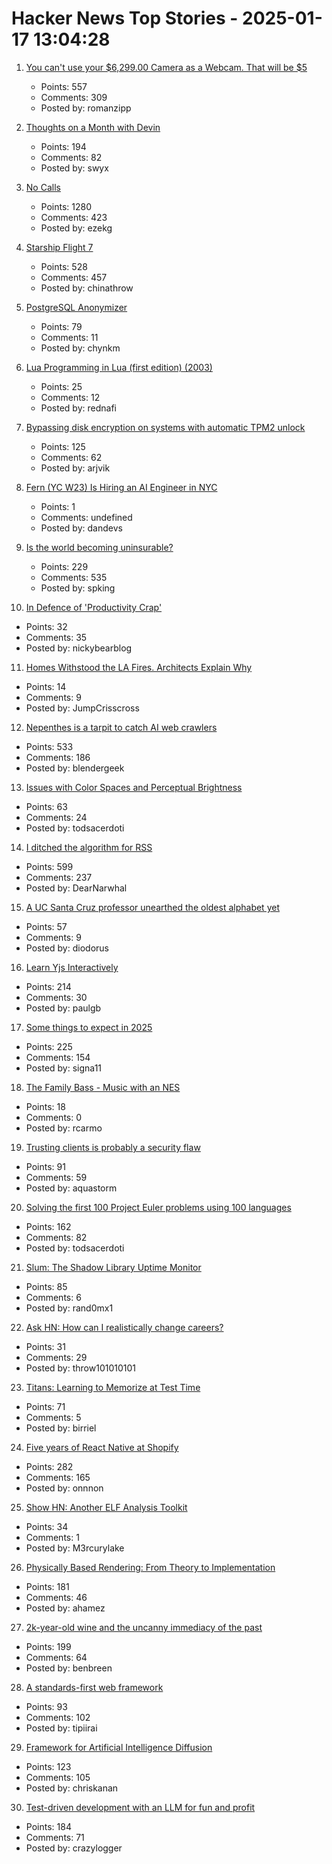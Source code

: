 # Hacker News Top Stories - 2025-01-17 13:04:28

1. [You can't use your $6,299.00 Camera as a Webcam. That will be $5](https://romanzipp.com/blog/no-you-cant-use-your-6299-canon-camera-as-a-webcam)
   - Points: 557
   - Comments: 309
   - Posted by: romanzipp

2. [Thoughts on a Month with Devin](https://www.answer.ai/posts/2025-01-08-devin.html)
   - Points: 194
   - Comments: 82
   - Posted by: swyx

3. [No Calls](https://keygen.sh/blog/no-calls/)
   - Points: 1280
   - Comments: 423
   - Posted by: ezekg

4. [Starship Flight 7](https://www.spacex.com/launches/mission/?missionId=starship-flight-7?submit)
   - Points: 528
   - Comments: 457
   - Posted by: chinathrow

5. [PostgreSQL Anonymizer](https://postgresql-anonymizer.readthedocs.io/en/stable/)
   - Points: 79
   - Comments: 11
   - Posted by: chynkm

6. [Lua Programming in Lua (first edition) (2003)](https://www.lua.org/pil/contents.html)
   - Points: 25
   - Comments: 12
   - Posted by: rednafi

7. [Bypassing disk encryption on systems with automatic TPM2 unlock](https://oddlama.org/blog/bypassing-disk-encryption-with-tpm2-unlock/)
   - Points: 125
   - Comments: 62
   - Posted by: arjvik

8. [Fern (YC W23) Is Hiring an AI Engineer in NYC](https://www.ycombinator.com/companies/fern/jobs/bEL3MoW-ai-engineer)
   - Points: 1
   - Comments: undefined
   - Posted by: dandevs

9. [Is the world becoming uninsurable?](https://charleshughsmith.substack.com/p/is-the-world-becoming-uninsurable)
   - Points: 229
   - Comments: 535
   - Posted by: spking

10. [In Defence of 'Productivity Crap'](https://nicky.bearblog.dev/in-defence-of-productivity-crap/)
   - Points: 32
   - Comments: 35
   - Posted by: nickybearblog

11. [Homes Withstood the LA Fires. Architects Explain Why](https://www.bloomberg.com/news/articles/2025-01-13/los-angeles-wildfires-why-these-homes-didn-t-burn)
   - Points: 14
   - Comments: 9
   - Posted by: JumpCrisscross

12. [Nepenthes is a tarpit to catch AI web crawlers](https://zadzmo.org/code/nepenthes/)
   - Points: 533
   - Comments: 186
   - Posted by: blendergeek

13. [Issues with Color Spaces and Perceptual Brightness](https://johnaustin.io/articles/2025/issues-with-cielab-and-perceptual-brightness)
   - Points: 63
   - Comments: 24
   - Posted by: todsacerdoti

14. [I ditched the algorithm for RSS](https://joeyehand.com/blog/2025/01/15/i-ditched-the-algorithm-for-rssand-you-should-too/)
   - Points: 599
   - Comments: 237
   - Posted by: DearNarwhal

15. [A UC Santa Cruz professor unearthed the oldest alphabet yet](https://www.universityofcalifornia.edu/news/how-uc-santa-cruz-professor-unearthed-oldest-alphabet-yet)
   - Points: 57
   - Comments: 9
   - Posted by: diodorus

16. [Learn Yjs Interactively](https://learn.yjs.dev/)
   - Points: 214
   - Comments: 30
   - Posted by: paulgb

17. [Some things to expect in 2025](https://lwn.net/Articles/1003780/)
   - Points: 225
   - Comments: 154
   - Posted by: signa11

18. [The Family Bass - Music with an NES](https://www.linusakesson.net/music/family-bass/index.php)
   - Points: 18
   - Comments: 0
   - Posted by: rcarmo

19. [Trusting clients is probably a security flaw](https://liberda.nl/weblog/trust-no-client/)
   - Points: 91
   - Comments: 59
   - Posted by: aquastorm

20. [Solving the first 100 Project Euler problems using 100 languages](https://github.com/jaredkrinke/100-languages)
   - Points: 162
   - Comments: 82
   - Posted by: todsacerdoti

21. [Slum: The Shadow Library Uptime Monitor](https://open-slum.org/)
   - Points: 85
   - Comments: 6
   - Posted by: rand0mx1

22. [Ask HN: How can I realistically change careers?](undefined)
   - Points: 31
   - Comments: 29
   - Posted by: throw101010101

23. [Titans: Learning to Memorize at Test Time](https://arxiv.org/abs/2501.00663)
   - Points: 71
   - Comments: 5
   - Posted by: birriel

24. [Five years of React Native at Shopify](https://shopify.engineering/five-years-of-react-native-at-shopify)
   - Points: 282
   - Comments: 165
   - Posted by: onnnon

25. [Show HN: Another ELF Analysis Toolkit](https://github.com/M3rcuryLake/Nyxelf)
   - Points: 34
   - Comments: 1
   - Posted by: M3rcurylake

26. [Physically Based Rendering: From Theory to Implementation](https://pbr-book.org)
   - Points: 181
   - Comments: 46
   - Posted by: ahamez

27. [2k-year-old wine and the uncanny immediacy of the past](https://resobscura.substack.com/p/2000-year-old-wine-and-the-uncanny)
   - Points: 199
   - Comments: 64
   - Posted by: benbreen

28. [A standards-first web framework](https://nuejs.org/blog/standards-first-web-framework/)
   - Points: 93
   - Comments: 102
   - Posted by: tipiirai

29. [Framework for Artificial Intelligence Diffusion](https://www.federalregister.gov/documents/2025/01/15/2025-00636/framework-for-artificial-intelligence-diffusion)
   - Points: 123
   - Comments: 105
   - Posted by: chriskanan

30. [Test-driven development with an LLM for fun and profit](https://blog.yfzhou.fyi/posts/tdd-llm/)
   - Points: 184
   - Comments: 71
   - Posted by: crazylogger

